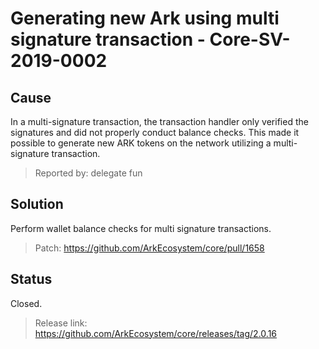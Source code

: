 # Generating new Ark using multi signature transaction - Core-SV-2019-0002

## Cause
In a multi-signature transaction, the transaction handler only verified the signatures and did not properly conduct balance checks. This made it possible to generate new ARK tokens on the network utilizing a multi-signature transaction.

>Reported by: delegate fun

## Solution
Perform wallet balance checks for multi signature transactions.

> Patch: https://github.com/ArkEcosystem/core/pull/1658

## Status
Closed.
> Release link: https://github.com/ArkEcosystem/core/releases/tag/2.0.16


